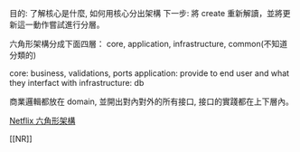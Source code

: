 目的: 了解核心是什麼,  如何用核心分出架構
下一步: 將 create 重新解讀，並將更新這一動作嘗試進行分層。

六角形架構分成下面四層：
core, application, infrastructure, common(不知道分類的)

core: business, validations, ports
application: provide to end user and what they interfact with 
infrastructure: db

商業邏輯都放在 domain, 並開出對內對外的所有接口,  接口的實踐都在上下層內。

[Netflix 六角形架構](https://netflixtechblog.com/ready-for-changes-with-hexagonal-architecture-b315ec967749)

[[NR]]